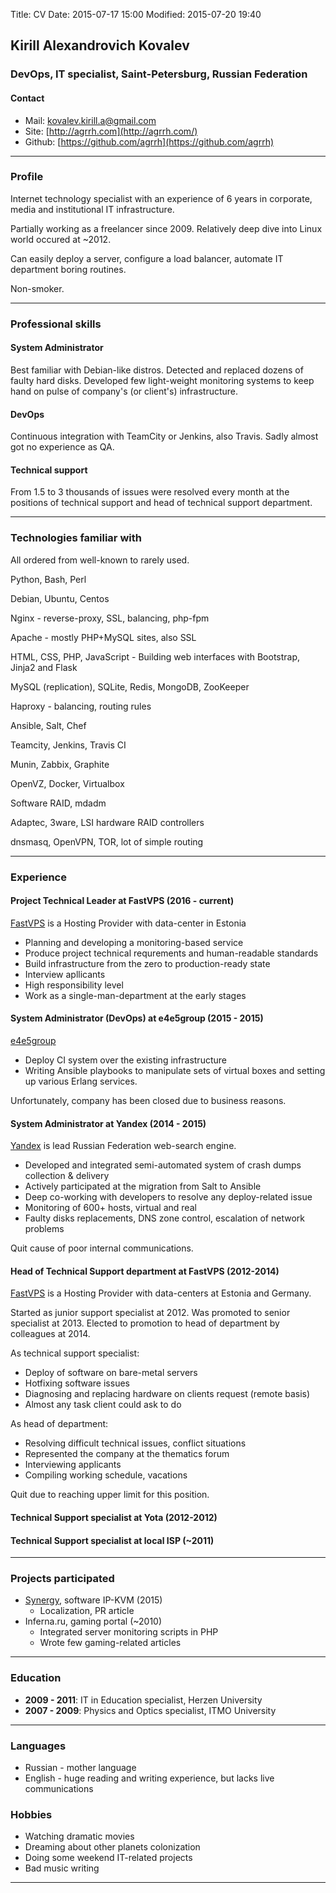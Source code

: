 Title: CV
Date: 2015-07-17 15:00
Modified: 2015-07-20 19:40

## Kirill Alexandrovich Kovalev
### DevOps, IT specialist, Saint-Petersburg, Russian Federation

#### Contact
- Mail: [kovalev.kirill.a@gmail.com](mailto:kovalev.kirill.a@gmail.com)
- Site: [http://agrrh.com](http://agrrh.com/)
- Github: [https://github.com/agrrh](https://github.com/agrrh)

---

### Profile

Internet technology specialist with an experience of 6 years in corporate, media and institutional IT infrastructure.

Partially working as a freelancer since 2009. Relatively deep dive into Linux world occured at ~2012.

Can easily deploy a server, configure a load balancer, automate IT department boring routines.

Non-smoker.

---

### Professional skills

#### System Administrator
Best familiar with Debian-like distros. Detected and replaced dozens of faulty hard disks. Developed few light-weight monitoring systems to keep hand on pulse of company's (or client's) infrastructure.

#### DevOps
Сontinuous integration with TeamCity or Jenkins, also Travis. Sadly almost got no experience as QA.

#### Technical support
From 1.5 to 3 thousands of issues were resolved every month at the positions of technical support and head of technical support department.

---

### Technologies familiar with

All ordered from well-known to rarely used.

Python, Bash, Perl

Debian, Ubuntu, Centos

Nginx - reverse-proxy, SSL, balancing, php-fpm

Apache - mostly PHP+MySQL sites, also SSL

HTML, CSS, PHP, JavaScript - Building web interfaces with Bootstrap, Jinja2 and Flask

MySQL (replication), SQLite, Redis, MongoDB, ZooKeeper

Haproxy - balancing, routing rules

Ansible, Salt, Chef

Teamcity, Jenkins, Travis CI

Munin, Zabbix, Graphite

OpenVZ, Docker, Virtualbox

Software RAID, mdadm

Adaptec, 3ware, LSI hardware RAID controllers

dnsmasq, OpenVPN, TOR, lot of simple routing

---

### Experience

#### Project Technical Leader at FastVPS (2016 - current)

[FastVPS](http://fastvps.ru/) is a Hosting Provider with data-center in Estonia

- Planning and developing a monitoring-based service
- Produce project technical requrements and human-readable standards
- Build infrastructure from the zero to production-ready state
- Interview apllicants
- High responsibility level
- Work as a single-man-department at the early stages

#### System Administrator (DevOps) at e4e5group (2015 - 2015)

[e4e5group](http://e4e5group.ru/) 

- Deploy CI system over the existing infrastructure
- Writing Ansible playbooks to manipulate sets of virtual boxes and setting up various Erlang services.

Unfortunately, company has been closed due to business reasons.

#### System Administrator at Yandex (2014 - 2015)

[Yandex](http://www.yandex.ru/) is lead Russian Federation web-search engine.

- Developed and integrated semi-automated system of crash dumps collection & delivery
- Actively participated at the migration from Salt to Ansible
- Deep co-working with developers to resolve any deploy-related issue
- Monitoring of 600+ hosts, virtual and real
- Faulty disks replacements, DNS zone control, escalation of network problems

Quit cause of poor internal communications.

#### Head of Technical Support department at FastVPS (2012-2014)

[FastVPS](http://fastvps.ru/) is a Hosting Provider with data-centers at Estonia and Germany.

Started as junior support specialist at 2012.
Was promoted to senior specialist at 2013.
Elected to promotion to head of department by colleagues at 2014.

As technical support specialist:

- Deploy of software on bare-metal servers
- Hotfixing software issues
- Diagnosing and replacing hardware on clients request (remote basis)
- Almost any task client could ask to do

As head of department:

- Resolving difficult technical issues, conflict situations
- Represented the company at the thematics forum
- Interviewing applicants
- Compiling working schedule, vacations

Quit due to reaching upper limit for this position.

#### Technical Support specialist at Yota (2012-2012)

#### Technical Support specialist at local ISP (~2011)

---

### Projects participated

- [Synergy](http://synergy-project.org/), software IP-KVM (2015)
    - Localization, PR article
- Inferna.ru, gaming portal (~2010)
    - Integrated server monitoring scripts in PHP
    - Wrote few gaming-related articles

---

### Education

- __2009 - 2011__: IT in Education specialist, Herzen University
- __2007 - 2009__: Physics and Optics specialist, ITMO University

---

### Languages

- Russian - mother language
- English - huge reading and writing experience, but lacks live communications

### Hobbies

- Watching dramatic movies
- Dreaming about other planets colonization
- Doing some weekend IT-related projects
- Bad music writing

---
